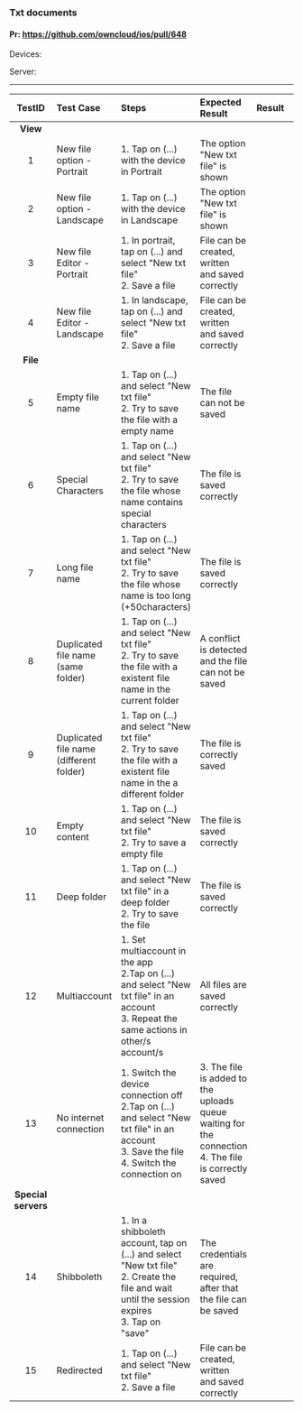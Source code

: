 ###  Txt documents 

#### Pr: https://github.com/owncloud/ios/pull/648 

Devices:

Server:

---

 
| TestID | Test Case | Steps | Expected Result | Result | Related Comment |
| :----: | :-------- | :---- | :-------------- | :----: | :------ |
| **View** |||||| 
| 1 | New file option - Portrait  | 1. Tap on (...) with the device in Portrait | The option "New txt file" is shown |  |  |
| 2 | New file option - Landscape  | 1. Tap on (...) with the device in Landscape | The option "New txt file" is shown |  |  |
| 3 | New file Editor - Portrait  | 1. In portrait, tap on (...) and select "New txt file"<br>2. Save a file  | File can be created, written and saved correctly |  |  |
| 4 | New file Editor - Landscape  | 1. In landscape, tap on (...) and select "New txt file"<br>2. Save a file  | File can be created, written and saved correctly |  |  |
| **File** |||||| 
| 5 | Empty file name | 1. Tap on (...) and select "New txt file"<br> 2. Try to save the file with a empty name | The file can not be saved |  |  |
| 6 | Special Characters  | 1. Tap on (...) and select "New txt file"<br> 2. Try to save the file whose name contains special characters | The file is saved correctly |  |  |
| 7 | Long file name  | 1. Tap on (...) and select "New txt file"<br> 2. Try to save the file whose name is too long (+50characters) | The file is saved correctly |  |  |
| 8 | Duplicated file name (same folder) | 1. Tap on (...) and select "New txt file"<br> 2. Try to save the file with a existent file name in the current folder| A conflict is detected and the file can not be saved |  |  |
| 9 | Duplicated file name (different folder) | 1. Tap on (...) and select "New txt file"<br> 2. Try to save the file with a existent file name in the a different folder| The file is correctly saved |  |  |
| 10 | Empty content | 1. Tap on (...) and select "New txt file"<br> 2. Try to save a empty file | The file is saved correctly |  |  |
| 11 | Deep folder | 1. Tap on (...) and select "New txt file" in a deep folder<br> 2. Try to save the file | The file is saved correctly |  |  |
| 12 | Multiaccount | 1. Set multiaccount in the app <br> 2.Tap on (...) and select "New txt file" in an account<br> 3. Repeat the same actions in other/s account/s| All files are saved correctly |  |  |
| 13 | No internet connection | 1. Switch the device connection off <br> 2.Tap on (...) and select "New txt file" in an account<br> 3. Save the file<br>4. Switch the connection on| 3. The file is added to the uploads queue waiting for the connection<br>4. The file is correctly saved |  |  |
| **Special servers** |||||| 
| 14 | Shibboleth | 1. In a shibboleth account, tap on (...) and select "New txt file"<br>2. Create the file and wait until the session expires<br>3. Tap on "save"| The credentials are required, after that the file can be saved |  |  |
| 15 | Redirected | 1. Tap on (...) and select "New txt file"<br>2. Save a file  | File can be created, written and saved correctly |  |  |